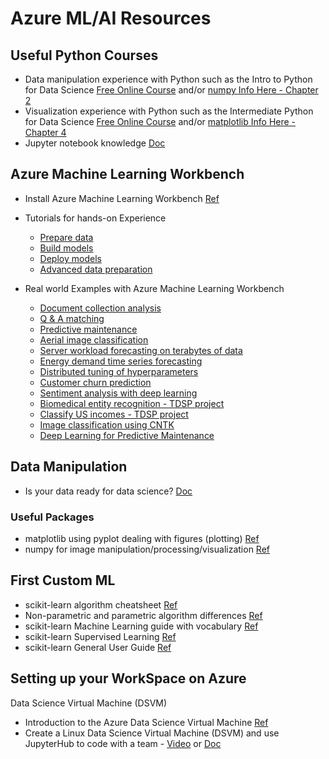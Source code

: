 # Azure ML/AI Resources

## Useful Python Courses

- Data manipulation experience with Python such as the Intro to Python for Data Science [Free Online Course](https://www.datacamp.com/courses/intro-to-python-for-data-science) and/or [numpy Info Here - Chapter 2](https://notebooks.azure.com/jakevdp/libraries/PythonDataScienceHandbook/tree/notebooks?page=2)
- Visualization experience with Python such as the Intermediate Python for Data Science [Free Online Course](https://www.datacamp.com/courses/intermediate-python-for-data-science) and/or [matplotlib Info Here - Chapter 4](https://notebooks.azure.com/jakevdp/libraries/PythonDataScienceHandbook/tree/notebooks?page=4)
- Jupyter notebook knowledge [Doc](http://jupyter-notebook.readthedocs.io/en/latest/examples/Notebook/Notebook%20Basics.html)

## Azure Machine Learning Workbench
- Install Azure Machine Learning Workbench [Ref](https://docs.microsoft.com/en-us/azure/machine-learning/preview/quickstart-installation)
		 
- Tutorials for hands-on Experience
    - [Prepare data](https://docs.microsoft.com/en-us/azure/machine-learning/preview/tutorial-classifying-iris-part-1)
    - [Build models](https://docs.microsoft.com/en-us/azure/machine-learning/preview/tutorial-classifying-iris-part-2)
	- [Deploy models](https://docs.microsoft.com/en-us/azure/machine-learning/preview/tutorial-classifying-iris-part-3)
	- [Advanced data preparation](https://docs.microsoft.com/en-us/azure/machine-learning/preview/tutorial-bikeshare-dataprep)


- Real world Examples with Azure Machine Learning Workbench
    - [Document collection analysis](https://docs.microsoft.com/en-us/azure/machine-learning/preview/scenario-document-collection-analysis)
    - [Q & A matching](https://docs.microsoft.com/en-us/azure/machine-learning/preview/scenario-qna-matching)
    - [Predictive maintenance](https://docs.microsoft.com/en-us/azure/machine-learning/preview/scenario-predictive-maintenance)
    - [Aerial image classification](https://docs.microsoft.com/en-us/azure/machine-learning/preview/scenario-aerial-image-classification)
    - [Server workload forecasting on terabytes of data](https://docs.microsoft.com/en-us/azure/machine-learning/preview/scenario-big-data)
    - [Energy demand time series forecasting](https://docs.microsoft.com/en-us/azure/machine-learning/preview/scenario-time-series-forecasting)
    - [Distributed tuning of hyperparameters](https://docs.microsoft.com/en-us/azure/machine-learning/preview/scenario-distributed-tuning-of-hyperparameters)
    - [Customer churn prediction](https://docs.microsoft.com/en-us/azure/machine-learning/preview/scenario-churn-prediction)
    - [Sentiment analysis with deep learning](https://docs.microsoft.com/en-us/azure/machine-learning/preview/scenario-sentiment-analysis-deep-learning)
    - [Biomedical entity recognition - TDSP project](https://docs.microsoft.com/en-us/azure/machine-learning/preview/scenario-tdsp-biomedical-recognition)
    - [Classify US incomes - TDSP project](https://docs.microsoft.com/en-us/azure/machine-learning/preview/scenario-tdsp-classifying-us-incomes)
    - [Image classification using CNTK](https://docs.microsoft.com/en-us/azure/machine-learning/preview/scenario-image-classification-using-cntk)
    - [Deep Learning for Predictive Maintenance](https://docs.microsoft.com/en-us/azure/machine-learning/preview/scenario-deep-learning-for-predictive-maintenance)
 
## Data Manipulation
- Is your data ready for data science? [Doc](https://docs.microsoft.com/en-us/azure/machine-learning/studio/data-science-for-beginners-is-your-data-ready-for-data-science)
	 
### Useful Packages
- matplotlib using pyplot dealing with figures (plotting) [Ref](https://matplotlib.org/2.0.2/users/pyplot_tutorial.html)
- numpy for image manipulation/processing/visualization [Ref](http://www.scipy-lectures.org/advanced/image_processing/)
	 
## First Custom ML
- scikit-learn algorithm cheatsheet [Ref](http://scikit-learn.org/stable/index.html)
- Non-parametric and parametric algorithm differences [Ref](https://sebastianraschka.com/faq/docs/parametric_vs_nonparametric.html)
- scikit-learn Machine Learning guide with vocabulary [Ref](http://scikit-learn.org/stable/tutorial/basic/tutorial.html#introduction)
- scikit-learn Supervised Learning [Ref](http://scikit-learn.org/stable/tutorial/statistical_inference/supervised_learning.html)
- scikit-learn General User Guide [Ref](http://scikit-learn.org/stable/user_guide.html)
 
## Setting up your WorkSpace on Azure
Data Science Virtual Machine (DSVM)
-  Introduction to the Azure Data Science Virtual Machine [Ref](https://docs.microsoft.com/en-us/azure/machine-learning/data-science-virtual-machine/overview)
-  Create a Linux Data Science Virtual Machine (DSVM) and use JupyterHub to code with a team - [Video](https://www.youtube.com/watch?v=4b1G9pQC3KM) or [Doc](https://docs.microsoft.com/en-us/azure/machine-learning/data-science-virtual-machine/linux-dsvm-walkthrough#jupyterhub)

